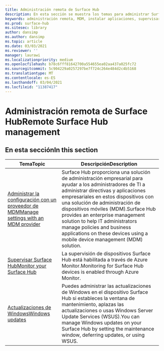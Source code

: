 ```yaml
---
title: Administración remota de Surface Hub
description: En esta sección se muestra los temas para administrar Surface Hub.
keywords: administración remota, MDM, instalar aplicaciones, supervisar Surface Hub, Operations Management Suite, OMS
ms.prod: surface-hub
ms.sitesec: library
author: dansimp
ms.author: dansimp
ms.topic: article
ms.date: 03/03/2021
ms.reviewer: ''
manager: laurawi
ms.localizationpriority: medium
ms.openlocfilehash: b78c6fff81642700a554655ea02aa437a025fc72
ms.sourcegitcommit: 5c904229a0257297be7f724c264e484d2c4b5168
ms.translationtype: MT
ms.contentlocale: es-ES
ms.lasthandoff: 03/04/2021
ms.locfileid: "11387417"
---
```

# <a name="remote-surface-hub-management"></a><span data-ttu-id="09a88-104">Administración remota de Surface Hub</span><span class="sxs-lookup"><span data-stu-id="09a88-104">Remote Surface Hub management</span></span>

## <a name="in-this-section"></a><span data-ttu-id="09a88-105">En esta sección</span><span class="sxs-lookup"><span data-stu-id="09a88-105">In this section</span></span>

|<span data-ttu-id="09a88-106">Tema</span><span class="sxs-lookup"><span data-stu-id="09a88-106">Topic</span></span> | <span data-ttu-id="09a88-107">Descripción</span><span class="sxs-lookup"><span data-stu-id="09a88-107">Description</span></span>|
| ------ | --------------- |
| [<span data-ttu-id="09a88-108">Administrar la configuración con un proveedor de MDM</span><span class="sxs-lookup"><span data-stu-id="09a88-108">Manage settings with an MDM provider</span></span>]( https://technet.microsoft.com/itpro/surface-hub/manage-settings-with-mdm-for-surface-hub) | <span data-ttu-id="09a88-109">Surface Hub proporciona una solución de administración empresarial para ayudar a los administradores de TI a administrar directivas y aplicaciones empresariales en estos dispositivos con una solución de administración de dispositivos móviles (MDM).</span><span class="sxs-lookup"><span data-stu-id="09a88-109">Surface Hub provides an enterprise management solution to help IT administrators manage policies and business applications on these devices using a mobile device management (MDM) solution.</span></span>|
| [<span data-ttu-id="09a88-110">Supervisar Surface Hub</span><span class="sxs-lookup"><span data-stu-id="09a88-110">Monitor your Surface Hub</span></span>](monitor-surface-hub.md) | <span data-ttu-id="09a88-111">La supervisión de dispositivos Surface Hub está habilitada a través de Azure Monitor.</span><span class="sxs-lookup"><span data-stu-id="09a88-111">Monitoring for Surface Hub devices is enabled through Azure Monitor.</span></span>|
| [<span data-ttu-id="09a88-112">Actualizaciones de Windows</span><span class="sxs-lookup"><span data-stu-id="09a88-112">Windows updates</span></span>](manage-windows-updates-for-surface-hub.md) | <span data-ttu-id="09a88-113">Puedes administrar las actualizaciones de Windows en el dispositivo Surface Hub si estableces la ventana de mantenimiento, aplazas las actualizaciones o usas Windows Server Update Services (WSUS).</span><span class="sxs-lookup"><span data-stu-id="09a88-113">You can manage Windows updates on your Surface Hub by setting the maintenance window, deferring updates, or using WSUS.</span></span>|
